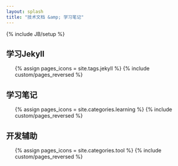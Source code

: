 ```yaml
---
layout: splash
title: "技术文档 &amp; 学习笔记"
---
```

{% include JB/setup %}

## 学习Jekyll

<ul class="thumbnails">
  {% assign pages_icons = site.tags.jekyll %}
  {% include custom/pages_reversed %}
</ul>

## 学习笔记

<ul class="thumbnails">
  {% assign pages_icons = site.categories.learning %}
  {% include custom/pages_reversed %}
</ul>

## 开发辅助

<ul class="thumbnails">
  {% assign pages_icons = site.categories.tool %}
  {% include custom/pages_reversed %}
</ul>
